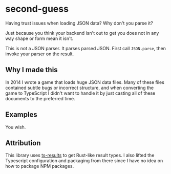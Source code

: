 # second-guess

Having trust issues when loading JSON data? Why don't you parse it?

Just because you think your backend isn't out to get you does not in any way
shape or form mean it isn't.

This is not a JSON parser. It parses parsed JSON. First call `JSON.parse`,
then invoke your parser on the result.

## Why I made this

In 2014 I wrote a game that loads huge JSON data files. Many of these files
contained subtle bugs or incorrect structure, and when converting the game to
TypeScript I didn't want to handle it by just casting all of these documents
to the preferred time.

## Examples

You wish.

## Attribution

This library uses [ts-results](https://github.com/vultix/ts-results/) to get
Rust-like result types. I also lifted the Typescript configuration and
packaging from there since I have no idea on how to package NPM packages.
